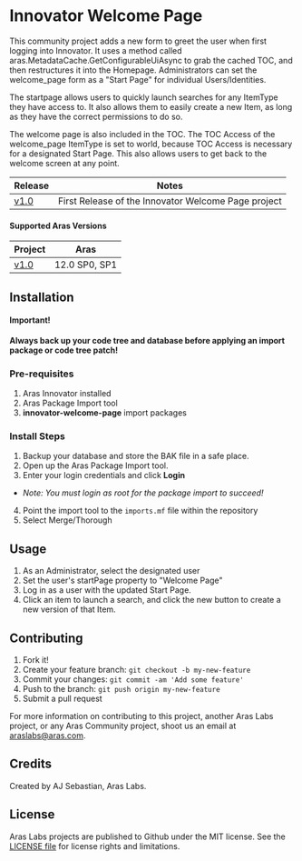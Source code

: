 # Innovator Welcome Page

This community project adds a new form to greet the user when first logging into Innovator. It uses a method called aras.MetadataCache.GetConfigurableUiAsync to grab the cached TOC, and then restructures it into the Homepage. Administrators can set the welcome_page form as a "Start Page" for individual Users/Identities. 

The startpage allows users to quickly launch searches for any ItemType they have access to. It also allows them to easily create a new Item, as long as they have the correct permissions to do so. 

The welcome page is also included in the TOC. The TOC Access of the welcome_page ItemType is set to world, because TOC Access is necessary for a designated Start Page. This also allows users to get back to the welcome screen at any point. 
 

Release | Notes
--------|--------
[v1.0](https://github.com/ArasLabs/innovator-welcome-page/releases/tag/v1.0) | First Release of the Innovator Welcome Page project
#### Supported Aras Versions

Project | Aras
--------|------
[v1.0](https://github.com/ArasLabs/innovator-welcome-page/releases/tag/v1.0) | 12.0 SP0, SP1

## Installation

#### Important!
**Always back up your code tree and database before applying an import package or code tree patch!**

### Pre-requisites

1. Aras Innovator installed
2. Aras Package Import tool
3. **innovator-welcome-page** import packages

### Install Steps

1. Backup your database and store the BAK file in a safe place.
2. Open up the Aras Package Import tool.
3. Enter your login credentials and click **Login**
  * _Note: You must login as root for the package import to succeed!_
4. Point the import tool to the `imports.mf` file within the repository
5. Select Merge/Thorough
   

## Usage

1. As an Administrator, select the designated user
2. Set the user's startPage property to "Welcome Page"
3. Log in as a user with the updated Start Page.
4. Click an item to launch a search, and click the new button to create a new version of that Item. 

## Contributing

1. Fork it!
2. Create your feature branch: `git checkout -b my-new-feature`
3. Commit your changes: `git commit -am 'Add some feature'`
4. Push to the branch: `git push origin my-new-feature`
5. Submit a pull request

For more information on contributing to this project, another Aras Labs project, or any Aras Community project, shoot us an email at araslabs@aras.com.

## Credits

Created by AJ Sebastian, Aras Labs.

## License

Aras Labs projects are published to Github under the MIT license. See the [LICENSE file](./LICENSE.md) for license rights and limitations.
